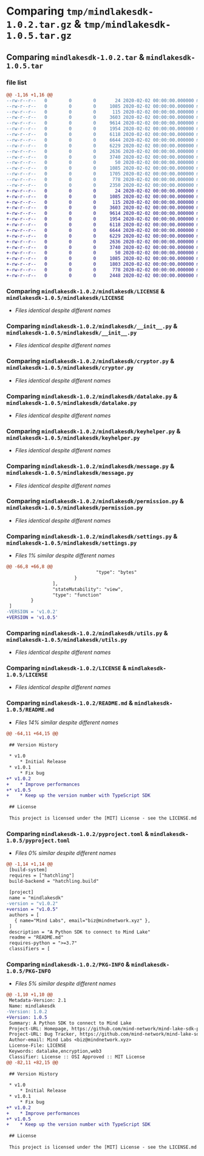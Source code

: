# Comparing `tmp/mindlakesdk-1.0.2.tar.gz` & `tmp/mindlakesdk-1.0.5.tar.gz`

## Comparing `mindlakesdk-1.0.2.tar` & `mindlakesdk-1.0.5.tar`

### file list

```diff
@@ -1,16 +1,16 @@
--rw-r--r--   0        0        0       24 2020-02-02 00:00:00.000000 mindlakesdk-1.0.2/requirements.txt
--rw-r--r--   0        0        0     1085 2020-02-02 00:00:00.000000 mindlakesdk-1.0.2/mindlakesdk/LICENSE
--rw-r--r--   0        0        0      115 2020-02-02 00:00:00.000000 mindlakesdk-1.0.2/mindlakesdk/README.md
--rw-r--r--   0        0        0     3603 2020-02-02 00:00:00.000000 mindlakesdk-1.0.2/mindlakesdk/__init__.py
--rw-r--r--   0        0        0     9614 2020-02-02 00:00:00.000000 mindlakesdk-1.0.2/mindlakesdk/cryptor.py
--rw-r--r--   0        0        0     1954 2020-02-02 00:00:00.000000 mindlakesdk-1.0.2/mindlakesdk/datalake.py
--rw-r--r--   0        0        0     6118 2020-02-02 00:00:00.000000 mindlakesdk-1.0.2/mindlakesdk/keyhelper.py
--rw-r--r--   0        0        0     6644 2020-02-02 00:00:00.000000 mindlakesdk-1.0.2/mindlakesdk/message.py
--rw-r--r--   0        0        0     6229 2020-02-02 00:00:00.000000 mindlakesdk-1.0.2/mindlakesdk/permission.py
--rw-r--r--   0        0        0     2636 2020-02-02 00:00:00.000000 mindlakesdk-1.0.2/mindlakesdk/settings.py
--rw-r--r--   0        0        0     3740 2020-02-02 00:00:00.000000 mindlakesdk-1.0.2/mindlakesdk/utils.py
--rw-r--r--   0        0        0       50 2020-02-02 00:00:00.000000 mindlakesdk-1.0.2/.gitignore
--rw-r--r--   0        0        0     1085 2020-02-02 00:00:00.000000 mindlakesdk-1.0.2/LICENSE
--rw-r--r--   0        0        0     1705 2020-02-02 00:00:00.000000 mindlakesdk-1.0.2/README.md
--rw-r--r--   0        0        0      778 2020-02-02 00:00:00.000000 mindlakesdk-1.0.2/pyproject.toml
--rw-r--r--   0        0        0     2350 2020-02-02 00:00:00.000000 mindlakesdk-1.0.2/PKG-INFO
+-rw-r--r--   0        0        0       24 2020-02-02 00:00:00.000000 mindlakesdk-1.0.5/requirements.txt
+-rw-r--r--   0        0        0     1085 2020-02-02 00:00:00.000000 mindlakesdk-1.0.5/mindlakesdk/LICENSE
+-rw-r--r--   0        0        0      115 2020-02-02 00:00:00.000000 mindlakesdk-1.0.5/mindlakesdk/README.md
+-rw-r--r--   0        0        0     3603 2020-02-02 00:00:00.000000 mindlakesdk-1.0.5/mindlakesdk/__init__.py
+-rw-r--r--   0        0        0     9614 2020-02-02 00:00:00.000000 mindlakesdk-1.0.5/mindlakesdk/cryptor.py
+-rw-r--r--   0        0        0     1954 2020-02-02 00:00:00.000000 mindlakesdk-1.0.5/mindlakesdk/datalake.py
+-rw-r--r--   0        0        0     6118 2020-02-02 00:00:00.000000 mindlakesdk-1.0.5/mindlakesdk/keyhelper.py
+-rw-r--r--   0        0        0     6644 2020-02-02 00:00:00.000000 mindlakesdk-1.0.5/mindlakesdk/message.py
+-rw-r--r--   0        0        0     6229 2020-02-02 00:00:00.000000 mindlakesdk-1.0.5/mindlakesdk/permission.py
+-rw-r--r--   0        0        0     2636 2020-02-02 00:00:00.000000 mindlakesdk-1.0.5/mindlakesdk/settings.py
+-rw-r--r--   0        0        0     3740 2020-02-02 00:00:00.000000 mindlakesdk-1.0.5/mindlakesdk/utils.py
+-rw-r--r--   0        0        0       50 2020-02-02 00:00:00.000000 mindlakesdk-1.0.5/.gitignore
+-rw-r--r--   0        0        0     1085 2020-02-02 00:00:00.000000 mindlakesdk-1.0.5/LICENSE
+-rw-r--r--   0        0        0     1803 2020-02-02 00:00:00.000000 mindlakesdk-1.0.5/README.md
+-rw-r--r--   0        0        0      778 2020-02-02 00:00:00.000000 mindlakesdk-1.0.5/pyproject.toml
+-rw-r--r--   0        0        0     2448 2020-02-02 00:00:00.000000 mindlakesdk-1.0.5/PKG-INFO
```

### Comparing `mindlakesdk-1.0.2/mindlakesdk/LICENSE` & `mindlakesdk-1.0.5/mindlakesdk/LICENSE`

 * *Files identical despite different names*

### Comparing `mindlakesdk-1.0.2/mindlakesdk/__init__.py` & `mindlakesdk-1.0.5/mindlakesdk/__init__.py`

 * *Files identical despite different names*

### Comparing `mindlakesdk-1.0.2/mindlakesdk/cryptor.py` & `mindlakesdk-1.0.5/mindlakesdk/cryptor.py`

 * *Files identical despite different names*

### Comparing `mindlakesdk-1.0.2/mindlakesdk/datalake.py` & `mindlakesdk-1.0.5/mindlakesdk/datalake.py`

 * *Files identical despite different names*

### Comparing `mindlakesdk-1.0.2/mindlakesdk/keyhelper.py` & `mindlakesdk-1.0.5/mindlakesdk/keyhelper.py`

 * *Files identical despite different names*

### Comparing `mindlakesdk-1.0.2/mindlakesdk/message.py` & `mindlakesdk-1.0.5/mindlakesdk/message.py`

 * *Files identical despite different names*

### Comparing `mindlakesdk-1.0.2/mindlakesdk/permission.py` & `mindlakesdk-1.0.5/mindlakesdk/permission.py`

 * *Files identical despite different names*

### Comparing `mindlakesdk-1.0.2/mindlakesdk/settings.py` & `mindlakesdk-1.0.5/mindlakesdk/settings.py`

 * *Files 1% similar despite different names*

```diff
@@ -66,8 +66,8 @@
                                 "type": "bytes"
                         }
                 ],
                 "stateMutability": "view",
                 "type": "function"
         }
 ]
-VERSION = 'v1.0.2'
+VERSION = 'v1.0.5'
```

### Comparing `mindlakesdk-1.0.2/mindlakesdk/utils.py` & `mindlakesdk-1.0.5/mindlakesdk/utils.py`

 * *Files identical despite different names*

### Comparing `mindlakesdk-1.0.2/LICENSE` & `mindlakesdk-1.0.5/LICENSE`

 * *Files identical despite different names*

### Comparing `mindlakesdk-1.0.2/README.md` & `mindlakesdk-1.0.5/README.md`

 * *Files 14% similar despite different names*

```diff
@@ -64,11 +64,15 @@
 
 ## Version History
 
 * v1.0
     * Initial Release
 * v1.0.1
     * Fix bug
+* v1.0.2
+    * Improve performances
+* v1.0.5
+    * Keep up the version number with TypeScript SDK
 
 ## License
 
 This project is licensed under the [MIT] License - see the LICENSE.md file for details
```

### Comparing `mindlakesdk-1.0.2/pyproject.toml` & `mindlakesdk-1.0.5/pyproject.toml`

 * *Files 0% similar despite different names*

```diff
@@ -1,14 +1,14 @@
 [build-system]
 requires = ["hatchling"]
 build-backend = "hatchling.build"
 
 [project]
 name = "mindlakesdk"
-version = "v1.0.2"
+version = "v1.0.5"
 authors = [
   { name="Mind Labs", email="biz@mindnetwork.xyz" },
 ]
 description = "A Python SDK to connect to Mind Lake"
 readme = "README.md"
 requires-python = ">=3.7"
 classifiers = [
```

### Comparing `mindlakesdk-1.0.2/PKG-INFO` & `mindlakesdk-1.0.5/PKG-INFO`

 * *Files 5% similar despite different names*

```diff
@@ -1,10 +1,10 @@
 Metadata-Version: 2.1
 Name: mindlakesdk
-Version: 1.0.2
+Version: 1.0.5
 Summary: A Python SDK to connect to Mind Lake
 Project-URL: Homepage, https://github.com/mind-network/mind-lake-sdk-python
 Project-URL: Bug Tracker, https://github.com/mind-network/mind-lake-sdk-python/issues
 Author-email: Mind Labs <biz@mindnetwork.xyz>
 License-File: LICENSE
 Keywords: datalake,encryption,web3
 Classifier: License :: OSI Approved :: MIT License
@@ -82,11 +82,15 @@
 
 ## Version History
 
 * v1.0
     * Initial Release
 * v1.0.1
     * Fix bug
+* v1.0.2
+    * Improve performances
+* v1.0.5
+    * Keep up the version number with TypeScript SDK
 
 ## License
 
 This project is licensed under the [MIT] License - see the LICENSE.md file for details
```


